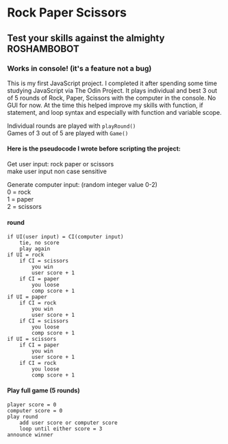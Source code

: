 # Rock Paper Scissors
## Test your skills against the almighty ROSHAMBOBOT
### Works in console! (it's a feature not a bug)

This is my first JavaScript project. I completed it after spending some time studying JavaScript via The Odin Project. It plays individual and best 3 out of 5 rounds of Rock, Paper, Scissors with the computer in the console. No GUI for now. At the time this helped improve my skills with function, if statement, and loop syntax and especially with function and variable scope. 

Individual rounds are played with `playRound()`  
Games of 3 out of 5 are played with `Game()`

#### Here is the pseudocode I wrote before scripting the project:   
Get user input: rock paper or scissors  
make user input non case sensitive  

Generate computer input: (random integer value 0-2)     
    0 = rock  
    1 = paper  
    2 = scissors  


#### round  
    if UI(user input) = CI(computer input)  
        tie, no score  
        play again  
    if UI = rock  
        if CI = scissors   
            you win  
            user score + 1  
        if CI = paper  
            you loose  
            comp score + 1  
    if UI = paper  
        if CI = rock   
            you win  
            user score + 1  
        if CI = scissors  
            you loose  
            comp score + 1  
    if UI = scissors  
        if CI = paper  
            you win  
            user score + 1  
        if CI = rock  
            you loose  
            comp score + 1  

#### Play full game (5 rounds)  
    player score = 0  
    computer score = 0  
    play round  
        add user score or computer score  
        loop until either score = 3  
    announce winner
